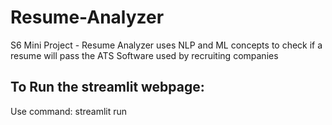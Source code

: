 # Resume-Analyzer
S6 Mini Project - Resume Analyzer uses NLP and ML concepts to check if a resume will pass the ATS Software used by recruiting companies

## To Run the streamlit webpage:
Use command: streamlit run <filename>
